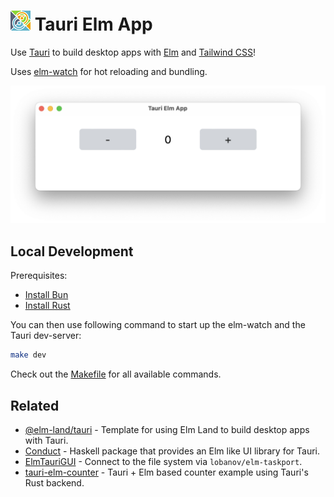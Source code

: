 # ![Icon](src-tauri/icons/32x32.png) Tauri Elm App

Use [Tauri](https://tauri.app)
to build desktop apps with [Elm](https://elm-lang.org/)
and [Tailwind CSS](https://tailwindcss.com/)!

Uses [elm-watch](https://lydell.github.io/elm-watch/)
for hot reloading and bundling.

![Screenshot](screenshot.png)


## Local Development

Prerequisites:

- [Install Bun](https://bun.sh/docs/installation)
- [Install Rust](https://www.rust-lang.org/learn/get-started#installing-rust)

You can then use following command
to start up the elm-watch and the Tauri dev-server:

```sh
make dev
```

Check out the [Makefile](makefile) for all available commands.


## Related

- [@elm-land/tauri] - Template for using Elm Land
    to build desktop apps with Tauri.
- [Conduct] - Haskell package that provides an Elm like UI library for Tauri.
- [ElmTauriGUI] - Connect to the file system via `lobanov/elm-taskport`.
- [tauri-elm-counter] - Tauri + Elm based counter example
    using Tauri's Rust backend.

[@elm-land/tauri]: https://github.com/elm-land/tauri
[Conduct]: https://github.com/matthunz/conduct
[ElmTauriGUI]: https://github.com/Andrew-Clow/ElmTauriGUI
[tauri-elm-counter]: https://github.com/eaon/tauri-elm-counter
